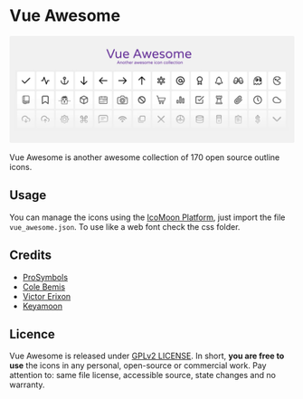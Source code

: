 # Vue Awesome
![Another awesome collection of open source icons](/vue_awesome.png)

Vue Awesome is another awesome collection of 170 open source outline icons.

## Usage
You can manage the icons using the [IcoMoon Platform](https://icomoon.io/), just import the file `vue_awesome.json`. To use like a web font check the css folder.

## Credits
* [ProSymbols](https://thenounproject.com/prosymbols/)
* [Cole Bemis](http://colebemis.com/)
* [Victor Erixon](https://dribbble.com/victorerixon)
* [Keyamoon](http://keyamoon.com/)

## Licence
Vue Awesome is released under [GPLv2 LICENSE](https://www.gnu.org/licenses/old-licenses/gpl-2.0.html). In short, **you are free to use** the icons in any personal, open-source or commercial work. Pay attention to: same file license, accessible source, state changes and no warranty.
